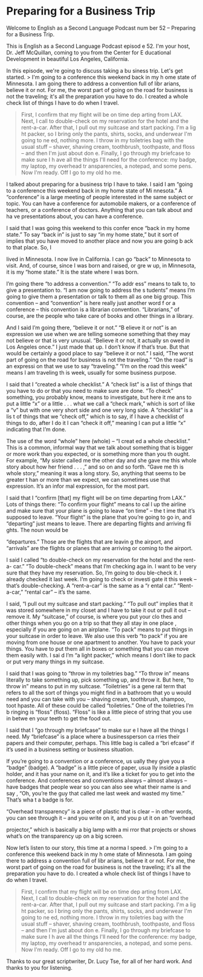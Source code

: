 # Preparing for a Business Trip

Welcome to English as a Second Language Podcast num ber 52 – Preparing for a Business Trip.

This is English as a Second Language Podcast episod e 52. I'm your host, Dr. Jeff McQuillan, coming to you from the Center for E ducational Development in beautiful Los Angeles, California.

In this episode, we're going to discuss taking a bu siness trip. Let's get started. > I'm going to a conference this weekend back in my h ome state of Minnesota. I am going there to address a convention full of libr arians, believe it or not. For me, the worst part of going on the road for business is  not the traveling; it's all the preparation you have to do. I created a whole check list of things I have to do when I travel.
> First, I confirm that my flight will be on time dep arting from LAX. Next, I call to double-check on my reservation for the hotel and  the rent-a-car. After that, I pull out my suitcase and start packing. I'm a lig ht packer, so I bring only the pants, shirts, socks, and underwear I'm going to ne ed, nothing more. I throw in my toiletries bag with the usual stuff – shaver,  shaving cream, toothbrush, toothpaste, and floss – and then I'm just about don e.
> Finally, I go through my briefcase to make sure I h ave all the things I'll need for the conference: my badge, my laptop, my overhead tr ansparencies, a notepad, and some pens. Now I'm ready. Off I go to my old ho me.

I talked about preparing for a business trip I have  to take. I said I am “going to a conference this weekend back in my home state of Mi nnesota.” A “conference” is a large meeting of people interested in the same subject or topic. You can have a conference for automobile makers, or a conference of teachers, or a conference of doctors. Anything that you can talk about and ha ve presentations about, you can have a conference.

I said that I was going this weekend to this confer ence “back in my home state.” To say “back in” is just to say “in my home state,”  but it sort of implies that you have moved to another place and now you are going b ack to that place. So, I

lived in Minnesota. I now live in California. I can  go “back” to Minnesota to visit. And, of course, since I was born and raised, or gre w up, in Minnesota, it is my “home state.” It is the state where I was born.

I’m going there “to address a convention.” “To addr ess” means to talk to, to give a presentation to. “I am now going to address the s tudents” means I’m going to give them a presentation or talk to them all as one  big group. This convention – and “convention” is here really just another word f or a conference – this convention is a librarian convention. “Librarians,”  of course, are the people who take care of books and other things in a library.

And I said I’m going there, “believe it or not.” “B elieve it or not” is an expression we use when we are telling someone something that they may not believe or that is very unusual. “Believe it or not, it actually sn owed in Los Angeles once.” I just made that up. I don’t know if that’s true. But that  would be certainly a good place to say “believe it or not.” I said, “The worst part  of going on the road for business is not the traveling.” “On the road” is an expressi on that we use to say “traveling.” “I’m on the road this week” means I am traveling th is week, usually for some business purpose.

I said that I “created a whole checklist.” A “check list” is a list of things that you have to do or that you need to make sure are done. “To check” something, you probably know, means to investigate, but here it me ans to put a little “x” or a little . . . what we call a “check mark,” which is sort of  like a “v” but with one very short side and one very long side. A “checklist” is a lis t of things that we “check off,” which is to say, if I have a checklist of things to  do, after I do it I can “check it off,” meaning I can put a little “x” indicating that I’m done.

The use of the word “whole” here (whole) – “I creat ed a whole checklist.” This is a common, informal way that we talk about something  that is bigger or more work than you expected, or is something more than you th ought. For example, “My sister called me the other day and she gave me this  whole story about how her friend . . . ,” and so on and so forth. “Gave me th is whole story,” meaning it was a long story. So, anything that seems to be greater t han or more than we expect, we can sometimes use that expression. It’s an infor mal expression, for the most part.

I said that I “confirm [that] my flight will be on time departing from LAX.” Lots of things there: “To confirm your flight” means to cal l up the airline and make sure that your plane is going to leave “on time” – the t ime that it’s supposed to leave. “Your flight” is the plane that you’re going to go in, and “departing” just means to leave. There are departing flights and arriving fli ghts. The noun would be

“departures.” Those are the flights that are leavin g the airport, and “arrivals” are the flights or planes that are arriving or coming to the airport.

I said I called “to double-check on my reservation for the hotel and the rent-a- car.” “To double-check” means that I’m checking aga in. I want to be very sure that they have my reservation. So, I’m going to dou ble-check it. I already checked it last week. I’m going to check or investi gate it this week – that’s double-checking. A “rent-a-car” is the same as a “r ental car.” “Rent-a-car,” “rental car” – it’s the same.

I said, “I pull out my suitcase and start packing.”  “To pull out” implies that it was stored somewhere in my closet and I have to take it  out or pull it out – remove it. My “suitcase,” of course, is where you put your clo thes and other things when you go on a trip so that they all stay in one place , especially if you are going on an airplane. “To pack” means to put things in your suitcase in order to leave. We also use this verb “to pack” if you are moving from  one house or one apartment to another. You have to pack your things. You have to put them all in boxes or something that you can move them easily with. I sai d I’m “a light packer,” which means I don’t like to pack or put very many things in my suitcase.

I said that I was going to “throw in my toiletries bag.” “To throw in” means literally to take something up, pick something up, and throw it. But here, “to throw in” means to put in my suitcase. “Toiletries” is a gene ral term that refers to all the sort of things you might find in a bathroom that yo u would need and you can take with you – shaving cream, toothbrush, shampoo, toot hpaste. All of these could be called “toiletries.” One of the toiletries I’m b ringing is “floss” (floss). “Floss” is like a little piece of string that you use in betwe en your teeth to get the food out.

I said that I “go through my briefcase” to make sur e I have all the things I need. My “briefcase” is a place where a businessperson ca rries their papers and their computer, perhaps. This little bag is called a “bri efcase” if it’s used in a business setting or business situation.

If you’re going to a convention or a conference, us ually they give you a “badge” (badge). A “badge” is a little piece of paper, usua lly inside a plastic holder, and it has your name on it, and it’s like a ticket for you  to get into the conference. And conferences and conventions always – almost always – have badges that people wear so you can also see what their name is and say , “Oh, you’re the guy that called me last week and wasted my time.” That’s wha t a badge is for.

“Overhead transparency” is a piece of plastic that is clear – in other words, you can see through it – and you write on it, and you p ut it on an “overhead

projector,” which is basically a big lamp with a mi rror that projects or shows what’s on the transparency up on a big screen.

Now let’s listen to our story, this time at a norma l speed. > I'm going to a conference this weekend back in my h ome state of Minnesota. I am going there to address a convention full of libr arians, believe it or not. For me, the worst part of going on the road for business is  not the traveling; it's all the preparation you have to do. I created a whole check list of things I have to do when I travel.
> First, I confirm that my flight will be on time dep arting from LAX. Next, I call to double-check on my reservation for the hotel and  the rent-a-car. After that, I pull out my suitcase and start packing. I'm a lig ht packer, so I bring only the pants, shirts, socks, and underwear I'm going to ne ed, nothing more. I throw in my toiletries bag with the usual stuff – shaver,  shaving cream, toothbrush, toothpaste, and floss – and then I'm just about don e.
> Finally, I go through my briefcase to make sure I h ave all the things I'll need for the conference: my badge, my laptop, my overhead tr ansparencies, a notepad, and some pens. Now I'm ready. Off I go to my old ho me.

Thanks to our great scriptwriter, Dr. Lucy Tse, for  all of her hard work. And thanks to you for listening.





